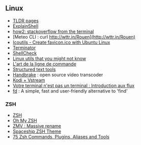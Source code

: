 ## Linux

- [TLDR pages](http://tldr-pages.github.io/)
- [ExplainShell](https://explainshell.com/)
- [how2: stackoverflow from the terminal](https://github.com/santinic/how2)
- [Meteo CLI : curl http://wttr.in/Rouen](http://wttr.in/Rouen)
- [Icoutils - Create favicon.ico with Ubuntu Linux](http://steve.kargs.net/hosting/create-a-website-faviconico-with-ubuntu-linux/)
- [Terminator](https://doc.ubuntu-fr.org/terminator)
- [ShellCheck](http://www.shellcheck.net/)
- [Linux utils that you might not know ](http://shiroyasha.io/coreutils-that-you-might-not-know.html)
- [L'art de la ligne de commande](https://github.com/jlevy/the-art-of-command-line/blob/master/README-fr.md)
- [Structured text tools](https://github.com/dbohdan/structured-text-tools)
- [Handbrake](https://handbrake.fr/) : open source video transcoder
- [Kodi + Vstream](https://github.com/Kodi-vStream/venom-xbmc-addons/tree/Beta/repo/repository.vstream)
- [Votre terminal n'est pas un terminal : Introduction aux flux](https://xavcc.frama.io/introduction-stream/)
- [fd](https://github.com/sharkdp/fd) : A simple, fast and user-friendly alternative to 'find'

### ZSH

- [ZSH](https://doc.ubuntu-fr.org/zsh)
- [Oh My ZSH](https://github.com/robbyrussell/oh-my-zsh)
- [ZMV : Massive rename](https://gist.github.com/niksmac/77de3f19d1de0e7c20a8a0f5736c837d)
- [Spaceship ZSH Theme](https://github.com/denysdovhan/spaceship-zsh-theme/)
- [75 Zsh Commands, Plugins, Aliases and Tools](https://www.sitepoint.com/zsh-commands-plugins-aliases-tools/)
